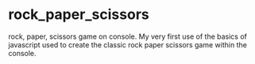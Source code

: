 # rock_paper_scissors
rock, paper, scissors game on console. 
My very first use of the basics of javascript used to create the classic rock paper scissors game within the console. 
